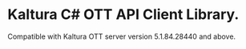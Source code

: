 # Kaltura C# OTT API Client Library.
Compatible with Kaltura OTT server version 5.1.84.28440 and above.
